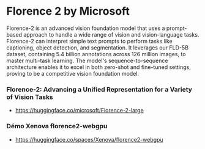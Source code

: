 # Florence 2 by Microsoft

Florence-2 is an advanced vision foundation model that uses a prompt-based approach to handle a wide range of vision and vision-language tasks. Florence-2 can interpret simple text prompts to perform tasks like captioning, object detection, and segmentation. It leverages our FLD-5B dataset, containing 5.4 billion annotations across 126 million images, to master multi-task learning. The model's sequence-to-sequence architecture enables it to excel in both zero-shot and fine-tuned settings, proving to be a competitive vision foundation model.

### Florence-2: Advancing a Unified Representation for a Variety of Vision Tasks
- https://huggingface.co/microsoft/Florence-2-large

### Démo Xenova florence2-webgpu
- https://huggingface.co/spaces/Xenova/florence2-webgpu
